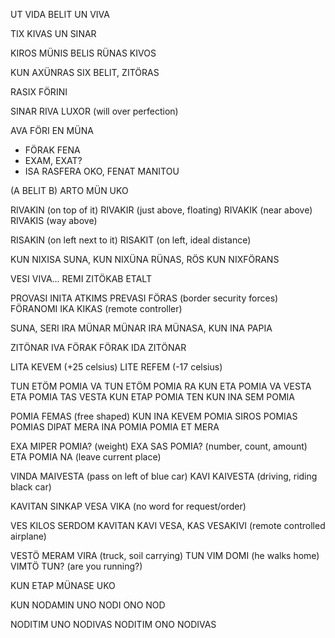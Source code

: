 UT VIDA BELIT UN VIVA

TIX KIVAS UN SINAR

KIROS MÜNIS BELIS RÜNAS KIVOS

KUN AXÜNRAS SIX BELIT, ZITÖRAS

RASIX FÖRINI

SINAR RIVA LUXOR (will over perfection)

AVA FÖRI EN MÜNA

- FÖRAK FENA
- EXAM, EXAT?
- ISA RASFERA OKO, FENAT MANITOU

(A BELIT B) ARTO MÜN UKO

RIVAKIN (on top of it)
RIVAKIR (just above, floating)
RIVAKIK (near above)
RIVAKIS (way above)

RISAKIN (on left next to it)
RISAKIT (on left, ideal distance)

KUN NIXISA SUNA, KUN NIXÜNA RÜNAS, RÖS KUN NIXFÖRANS

VESI VIVA... REMI ZITÖKAB ETALT

PROVASI INITA ATKIMS
PREVASI FÖRAS (border security forces)
FÖRANOMI IKA KIKAS (remote controller)
 
SUNA, SERI IRA MÜNAR
MÜNAR IRA MÜNASA, KUN INA PAPIA

ZITÖNAR IVA FÖRAK
FÖRAK IDA ZITÖNAR

LITA KEVEM (+25 celsius)
LITE REFEM (-17 celsius)

TUN ETÖM POMIA VA
TUN ETÖM POMIA RA
KUN ETA POMIA VA VESTA
ETA POMIA TAS VESTA
KUN ETAP POMIA TEN
KUN INA SEM POMIA

POMIA FEMAS (free shaped)
KUN INA KEVEM POMIA
SIROS POMIAS
POMIAS DIPAT
MERA INA POMIA
POMIA ET MERA

EXA MIPER POMIA? (weight)
EXA SAS POMIA? (number, count, amount)
ETA POMIA NA (leave current place)

VINDA MAIVESTA  (pass on left of blue car)
KAVI KAIVESTA (driving, riding black car)

KAVITAN SINKAP VESA VIKA  (no word for request/order)

VES KILOS SERDOM 
KAVITAN KAVI VESA, KAS
VESAKIVI  (remote controlled airplane)

VESTÖ MERAM VIRA (truck, soil carrying)
TUN VIM DOMI  (he walks home)
VIMTÖ TUN? (are you running?)

KUN ETAP MÜNASE UKO

KUN NODAMIN UNO
NODI ONO NOD

NODITIM UNO NODIVAS
NODITIM ONO NODIVAS



